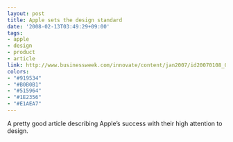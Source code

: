 ```yaml
---
layout: post
title: Apple sets the design standard
date: '2008-02-13T03:49:29+09:00'
tags:
- apple
- design
- product
- article
link: http://www.businessweek.com/innovate/content/jan2007/id20070108_046657.htm
colors:
- "#919534"
- "#B0B0B1"
- "#515964"
- "#1E2356"
- "#E1AEA7"
---
```


<p>A pretty good article describing Apple&rsquo;s success with their high attention to design.</p>

